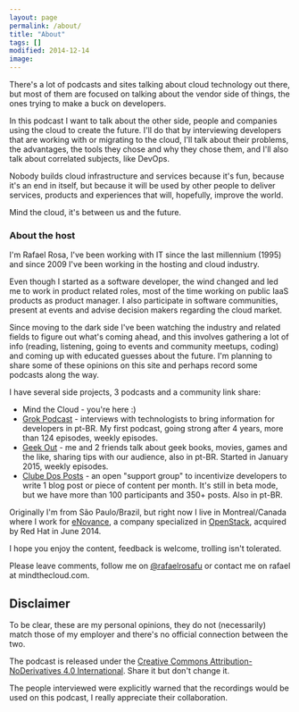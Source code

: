 ```yaml
---
layout: page
permalink: /about/
title: "About"
tags: []
modified: 2014-12-14
image:
---
```


There's a lot of podcasts and sites talking about cloud technology out there, but most of them are focused on talking about the vendor side of things, the ones trying to make a buck on developers.

In this podcast I want to talk about the other side, people and companies using the cloud to create the future. I'll do that by interviewing developers that are working with or migrating to the cloud, I'll talk about their problems, the advantages, the tools they chose and why they chose them, and I'll also talk about correlated subjects, like DevOps.

Nobody builds cloud infrastructure and services because it's fun, because it's an end in itself, but because it will be used by other people to deliver services, products and experiences that will, hopefully, improve the world.

Mind the cloud, it's between us and the future.


### About the host
I'm Rafael Rosa, I've been working with IT since the last millennium (1995) and since 2009 I've been working in the hosting and cloud industry.

Even though I started as a software developer, the wind changed and led me to work in product related roles, most of the time working on public IaaS products as product manager. I also participate in software communities, present at events and advise decision makers regarding the cloud market.

Since moving to the dark side I've been watching the industry and related fields to figure out what's coming ahead, and this involves gathering a lot of info (reading, listening, going to events and community meetups, coding) and coming up with educated guesses about the future. I'm planning to share some of these opinions on this site and perhaps record some podcasts along the way.

I have several side projects, 3 podcasts and a community link share:

* Mind the Cloud - you're here :)
* [Grok Podcast](http://grokpodcast.com) - interviews with technologists to bring information for developers in pt-BR. My first podcast, going strong after 4 years, more than 124 episodes, weekly episodes.
* [Geek Out](http://geekout.fm) - me and 2 friends talk about geek books, movies, games and the like, sharing tips with our audience, also in pt-BR. Started in January 2015, weekly episodes.
* [Clube Dos Posts](http://bit.ly/clubedosposts) - an open "support group" to incentivize developers to write 1 blog post or piece of content per month. It's still in beta mode, but we have more than 100 participants and 350+ posts. Also in pt-BR.

Originally I'm from São Paulo/Brazil, but right now I live in Montreal/Canada where I work for [eNovance](http://enovance.com), a company specialized in [OpenStack](http://openstack.org), acquired by Red Hat in June 2014.

I hope you enjoy the content, feedback is welcome, trolling isn't tolerated.

Please leave comments, follow me on [@rafaelrosafu](https://twitter.com/rafaelrosafu) or contact me on rafael at mindthecloud.com.

## Disclaimer

To be clear, these are my personal opinions, they do not (necessarily) match those of my employer and there's no official connection between the two.

The podcast is released under the [Creative Commons Attribution-NoDerivatives 4.0 International](https://creativecommons.org/licenses/by-nd/4.0/). Share it but don't change it.

The people interviewed were explicitly warned that the recordings would be used on this podcast, I really appreciate their collaboration.
